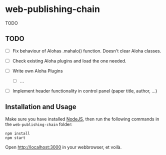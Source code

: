 web-publishing-chain
====================

TODO

TODO
--------------------

 - [ ] Fix behaviour of Alohas .mahalo() function. Doesn't clear Aloha classes.
 - [ ] Check existing Aloha plugins and load the one needed.
 - [ ] Write own Aloha Plugins
     - [ ] ...
 - [ ] Implement header functionality in control panel (paper title, author, ...)



Installation and Usage
--------------------

Make sure you have installed [NodeJS](http://nodejs.org/), then run the following commands in the `web-publishing-chain` folder:

	npm install
	npm start

Open <http://localhost:3000> in your webbrowser, et voilà.

